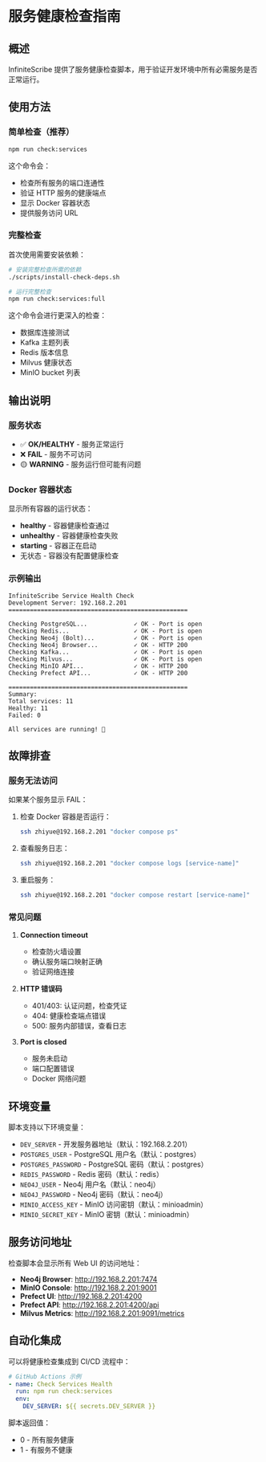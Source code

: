 # 服务健康检查指南

## 概述

InfiniteScribe 提供了服务健康检查脚本，用于验证开发环境中所有必需服务是否正常运行。

## 使用方法

### 简单检查（推荐）

```bash
npm run check:services
```

这个命令会：
- 检查所有服务的端口连通性
- 验证 HTTP 服务的健康端点
- 显示 Docker 容器状态
- 提供服务访问 URL

### 完整检查

首次使用需要安装依赖：

```bash
# 安装完整检查所需的依赖
./scripts/install-check-deps.sh

# 运行完整检查
npm run check:services:full
```

这个命令会进行更深入的检查：
- 数据库连接测试
- Kafka 主题列表
- Redis 版本信息
- Milvus 健康状态
- MinIO bucket 列表

## 输出说明

### 服务状态

- ✅ **OK/HEALTHY** - 服务正常运行
- ❌ **FAIL** - 服务不可访问
- 🟡 **WARNING** - 服务运行但可能有问题

### Docker 容器状态

显示所有容器的运行状态：
- **healthy** - 容器健康检查通过
- **unhealthy** - 容器健康检查失败
- **starting** - 容器正在启动
- 无状态 - 容器没有配置健康检查

### 示例输出

```
InfiniteScribe Service Health Check
Development Server: 192.168.2.201
==================================================

Checking PostgreSQL...             ✓ OK - Port is open
Checking Redis...                  ✓ OK - Port is open
Checking Neo4j (Bolt)...           ✓ OK - Port is open
Checking Neo4j Browser...          ✓ OK - HTTP 200
Checking Kafka...                  ✓ OK - Port is open
Checking Milvus...                 ✓ OK - Port is open
Checking MinIO API...              ✓ OK - HTTP 200
Checking Prefect API...            ✓ OK - HTTP 200

==================================================
Summary:
Total services: 11
Healthy: 11
Failed: 0

All services are running! 🎉
```

## 故障排查

### 服务无法访问

如果某个服务显示 FAIL：

1. 检查 Docker 容器是否运行：
   ```bash
   ssh zhiyue@192.168.2.201 "docker compose ps"
   ```

2. 查看服务日志：
   ```bash
   ssh zhiyue@192.168.2.201 "docker compose logs [service-name]"
   ```

3. 重启服务：
   ```bash
   ssh zhiyue@192.168.2.201 "docker compose restart [service-name]"
   ```

### 常见问题

1. **Connection timeout**
   - 检查防火墙设置
   - 确认服务端口映射正确
   - 验证网络连接

2. **HTTP 错误码**
   - 401/403: 认证问题，检查凭证
   - 404: 健康检查端点错误
   - 500: 服务内部错误，查看日志

3. **Port is closed**
   - 服务未启动
   - 端口配置错误
   - Docker 网络问题

## 环境变量

脚本支持以下环境变量：

- `DEV_SERVER` - 开发服务器地址（默认：192.168.2.201）
- `POSTGRES_USER` - PostgreSQL 用户名（默认：postgres）
- `POSTGRES_PASSWORD` - PostgreSQL 密码（默认：postgres）
- `REDIS_PASSWORD` - Redis 密码（默认：redis）
- `NEO4J_USER` - Neo4j 用户名（默认：neo4j）
- `NEO4J_PASSWORD` - Neo4j 密码（默认：neo4j）
- `MINIO_ACCESS_KEY` - MinIO 访问密钥（默认：minioadmin）
- `MINIO_SECRET_KEY` - MinIO 密钥（默认：minioadmin）

## 服务访问地址

检查脚本会显示所有 Web UI 的访问地址：

- **Neo4j Browser**: http://192.168.2.201:7474
- **MinIO Console**: http://192.168.2.201:9001
- **Prefect UI**: http://192.168.2.201:4200
- **Prefect API**: http://192.168.2.201:4200/api
- **Milvus Metrics**: http://192.168.2.201:9091/metrics

## 自动化集成

可以将健康检查集成到 CI/CD 流程中：

```yaml
# GitHub Actions 示例
- name: Check Services Health
  run: npm run check:services
  env:
    DEV_SERVER: ${{ secrets.DEV_SERVER }}
```

脚本返回值：
- 0 - 所有服务健康
- 1 - 有服务不健康
